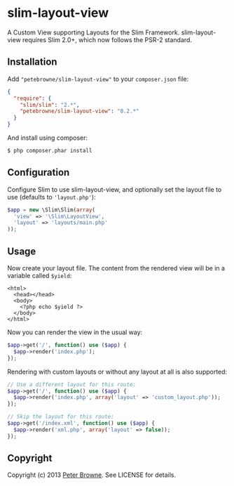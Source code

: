 slim-layout-view
================

A Custom View supporting Layouts for the Slim Framework. slim-layout-view requires Slim 2.0+, which now follows the PSR-2 standard.

Installation
------------

Add `"petebrowne/slim-layout-view"` to your `composer.json` file:

``` json
{
  "require": {
    "slim/slim": "2.*",
    "petebrowne/slim-layout-view": "0.2.*"
  }
}
```

And install using composer:

``` bash
$ php composer.phar install
```

Configuration
-------------

Configure Slim to use slim-layout-view, and optionally set the layout file to use (defaults to `'layout.php'`):

``` php
$app = new \Slim\Slim(array(
  'view' => '\Slim\LayoutView',
  'layout' => 'layouts/main.php'
));
```

Usage
-----

Now create your layout file. The content from the rendered view will be in a variable called `$yield`:

``` html+php
<html>
  <head></head>
  <body>
    <?php echo $yield ?>
  </body>
</html>
```

Now you can render the view in the usual way:

``` php
$app->get('/', function() use ($app) {
  $app->render('index.php');
});
```

Rendering with custom layouts or without any layout at all is also supported:

``` php
// Use a different layout for this route:
$app->get('/', function() use ($app) {
  $app->render('index.php', array('layout' => 'custom_layout.php'));
});

// Skip the layout for this route:
$app->get('/index.xml', function() use ($app) {
  $app->render('xml.php', array('layout' => false));
});
```

Copyright
---------

Copyright (c) 2013 [Peter Browne](http://petebrowne.com). See LICENSE for details.
